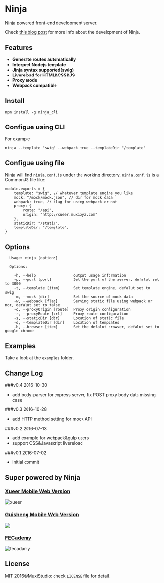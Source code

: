 # Ninja

Ninja powered front-end development server. 

Check [this blog post](http://zxc0328.github.io/2016/07/05/ninja/) for more info about the development of Ninja.

## Features
+ **Generate routes automatically**
+ **Interpret Nodejs template**
+ **Jinja syntax supported(swig)**
+ **Livereload for HTML&CSS&JS**
+ **Proxy mode**
+ **Webpack compatible**


## Install
```
npm install -g ninja_cli
```

## Configue using CLI 

For example

```
ninja --template "swig" --webpack true --templateDir "/template"
```

## Configue using file

Ninja will find `ninja.conf.js` under the working directory.
`ninja.conf.js` is a CommonJS file like:

```
module.exports = {
	template: "swig", // whatever template engine you like
	mock: "/mock/mock.json", // dir for mock data
	webpack: true, // flag for using webpack or not
	proxy: {
		route: "/api",
		origin: "http://xueer.muxixyz.com"
	},
	staticDir: "/static",
	templateDir: "/template",
}

```


## Options

```
  Usage: ninja [options]

  Options:

    -h, --help                 output usage information
    -p, --port [port]          Set the port of the server, defalut set to 3000
    -t, --template [item]      Set template engine, defalut set to swig
    -m, --mock [dir]           Set the source of mock data
    -w, --webpack [flag]       Serving static file using webpack or not, defalut set to false
    -o, --proxyOrigin [route]  Proxy origin configuration
    -r, --proxyRoute [url]     Proxy route configuration
    -s, --staticDir [dir]      Location of static file
    -d, --templateDir [dir]    Location of templates
    -b, --browser [item]       Set the defalut browser, defalut set to google chrome

```
## Examples

Take a look at the `examples` folder.

## Change Log

###v0.4 2016-10-30

+ add body-parser for express server, fix POST proxy body data missing case 

###v0.3 2016-10-28

+ add HTTP method setting for mock API 

###v0.2 2016-07-13

+ add example for webpack&gulp users
+ support CSS&Javascript livereload

###v0.1 2016-07-02

+ initial commit

## Super powered by Ninja

### [Xueer Mobile Web Version](https://github.com/Muxi-Studio/Xueer_Moblie)

![xueer](https://occc3ev3l.qnssl.com/Screen%20Shot%202016-11-14%20at%2010.35.51%20PM.png)

### [Guisheng Mobile Web Version](https://github.com/Muxi-Studio/guisheng_fe)

![](https://occc3ev3l.qnssl.com/Screen%20Shot%202016-11-14%20at%2010.50.23%20PM.png)

### [FECademy](https://github.com/Muxi-Studio/Fecademy_fe)

![fecadamy](https://occc3ev3l.qnssl.com/Screen%20Shot%202016-11-14%20at%2010.35.03%20PM.png)

## License
MIT 2016@MuxiStudio: check `LICENSE` file for detail.
